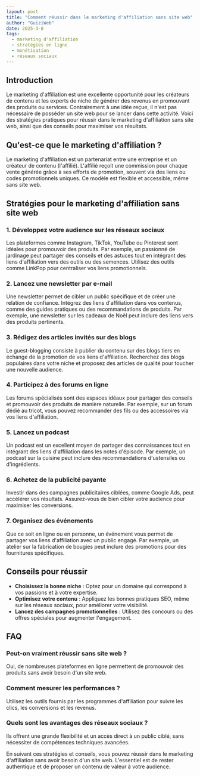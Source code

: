 ```yaml
---
layout: post
title: "Comment réussir dans le marketing d'affiliation sans site web"
author: "GuiziWeb"
date: 2025-3-8
tags:
  - marketing d'affiliation
  - stratégies en ligne
  - monétisation
  - réseaux sociaux
---
```


## Introduction

Le marketing d'affiliation est une excellente opportunité pour les créateurs de contenu et les experts de niche de générer des revenus en promouvant des produits ou services. Contrairement à une idée reçue, il n'est pas nécessaire de posséder un site web pour se lancer dans cette activité. Voici des stratégies pratiques pour réussir dans le marketing d'affiliation sans site web, ainsi que des conseils pour maximiser vos résultats.

## Qu'est-ce que le marketing d'affiliation ?

Le marketing d'affiliation est un partenariat entre une entreprise et un créateur de contenu (l'affilié). L'affilié reçoit une commission pour chaque vente générée grâce à ses efforts de promotion, souvent via des liens ou codes promotionnels uniques. Ce modèle est flexible et accessible, même sans site web.

## Stratégies pour le marketing d'affiliation sans site web

### 1. Développez votre audience sur les réseaux sociaux

Les plateformes comme Instagram, TikTok, YouTube ou Pinterest sont idéales pour promouvoir des produits. Par exemple, un passionné de jardinage peut partager des conseils et des astuces tout en intégrant des liens d'affiliation vers des outils ou des semences. Utilisez des outils comme LinkPop pour centraliser vos liens promotionnels.

### 2. Lancez une newsletter par e-mail

Une newsletter permet de cibler un public spécifique et de créer une relation de confiance. Intégrez des liens d'affiliation dans vos contenus, comme des guides pratiques ou des recommandations de produits. Par exemple, une newsletter sur les cadeaux de Noël peut inclure des liens vers des produits pertinents.

### 3. Rédigez des articles invités sur des blogs

Le guest-blogging consiste à publier du contenu sur des blogs tiers en échange de la promotion de vos liens d'affiliation. Recherchez des blogs populaires dans votre niche et proposez des articles de qualité pour toucher une nouvelle audience.

### 4. Participez à des forums en ligne

Les forums spécialisés sont des espaces idéaux pour partager des conseils et promouvoir des produits de manière naturelle. Par exemple, sur un forum dédié au tricot, vous pouvez recommander des fils ou des accessoires via vos liens d'affiliation.

### 5. Lancez un podcast

Un podcast est un excellent moyen de partager des connaissances tout en intégrant des liens d'affiliation dans les notes d'épisode. Par exemple, un podcast sur la cuisine peut inclure des recommandations d'ustensiles ou d'ingrédients.

### 6. Achetez de la publicité payante

Investir dans des campagnes publicitaires ciblées, comme Google Ads, peut accélérer vos résultats. Assurez-vous de bien cibler votre audience pour maximiser les conversions.

### 7. Organisez des événements

Que ce soit en ligne ou en personne, un événement vous permet de partager vos liens d'affiliation avec un public engagé. Par exemple, un atelier sur la fabrication de bougies peut inclure des promotions pour des fournitures spécifiques.

## Conseils pour réussir

- **Choisissez la bonne niche** : Optez pour un domaine qui correspond à vos passions et à votre expertise.
- **Optimisez votre contenu** : Appliquez les bonnes pratiques SEO, même sur les réseaux sociaux, pour améliorer votre visibilité.
- **Lancez des campagnes promotionnelles** : Utilisez des concours ou des offres spéciales pour augmenter l'engagement.

## FAQ

### Peut-on vraiment réussir sans site web ?
Oui, de nombreuses plateformes en ligne permettent de promouvoir des produits sans avoir besoin d'un site web.

### Comment mesurer les performances ?
Utilisez les outils fournis par les programmes d'affiliation pour suivre les clics, les conversions et les revenus.

### Quels sont les avantages des réseaux sociaux ?
Ils offrent une grande flexibilité et un accès direct à un public ciblé, sans nécessiter de compétences techniques avancées.

En suivant ces stratégies et conseils, vous pouvez réussir dans le marketing d'affiliation sans avoir besoin d'un site web. L'essentiel est de rester authentique et de proposer un contenu de valeur à votre audience.

